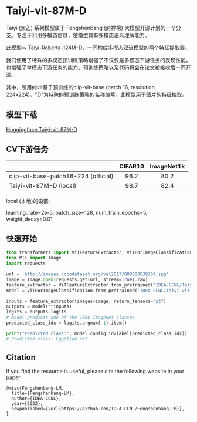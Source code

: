 # Taiyi-vit-87M-D

Taiyi (太乙) 系列模型属于 Fengshenbang (封神榜) 大模型开源计划的一个分支。专注于利用多模态信息，使模型具有多模态语义理解能力。

此模型与 Taiyi-Roberta-124M-D，一同构成多模态双流模型的两个特征提取器。

我们使用了特殊的多模态预训练策略增强了不仅仅是多模态下游任务的表现性能，也增强了单模态下游任务的能力。预训练策略以及代码将会在论文被接收后一同开源。

其中，所用的vit基于预训练的clip-vit-base (patch 16, resolution 224x224)。"D"为特殊的预训练策略的名称缩写。此模型用于图片的特征抽取。

## 模型下载

[Huggingface Taiyi-vit-87M-D](https://huggingface.co/IDEA-CCNL/Taiyi-vit-87M-D)

## CV下游任务

|                                      | CIFAR10 | ImageNet1k |
|--------------------------------------|:-------:|:----------:|
| clip-vit-base-patch16-224 (official) |   96.2  |    80.2    |
| Taiyi-vit-87M-D (local)              |   98.7  |    82.4    |

local (本地)的设置:

learning_rate=2e-5, 
batch_size=128, 
num_train_epochs=5, 
weight_decay=0.01

## 快速开始

```python
from transformers import ViTFeatureExtractor, ViTForImageClassification
from PIL import Image
import requests

url = 'http://images.cocodataset.org/val2017/000000039769.jpg'
image = Image.open(requests.get(url, stream=True).raw)
feature_extractor = ViTFeatureExtractor.from_pretrained('IDEA-CCNL/Taiyi-vit-87M-D')
model = ViTForImageClassification.from_pretrained('IDEA-CCNL/Taiyi-vit-87M-D')

inputs = feature_extractor(images=image, return_tensors="pt")
outputs = model(**inputs)
logits = outputs.logits
# model predicts one of the 1000 ImageNet classes
predicted_class_idx = logits.argmax(-1).item()

print("Predicted class:", model.config.id2label[predicted_class_idx])
# Predicted class: Egyptian cat
```

## Citation
If you find the resource is useful, please cite the following website in your paper.
```
@misc{Fengshenbang-LM,
  title={Fengshenbang-LM},
  author={IDEA-CCNL},
  year={2022},
  howpublished={\url{https://github.com/IDEA-CCNL/Fengshenbang-LM}},
}
```
